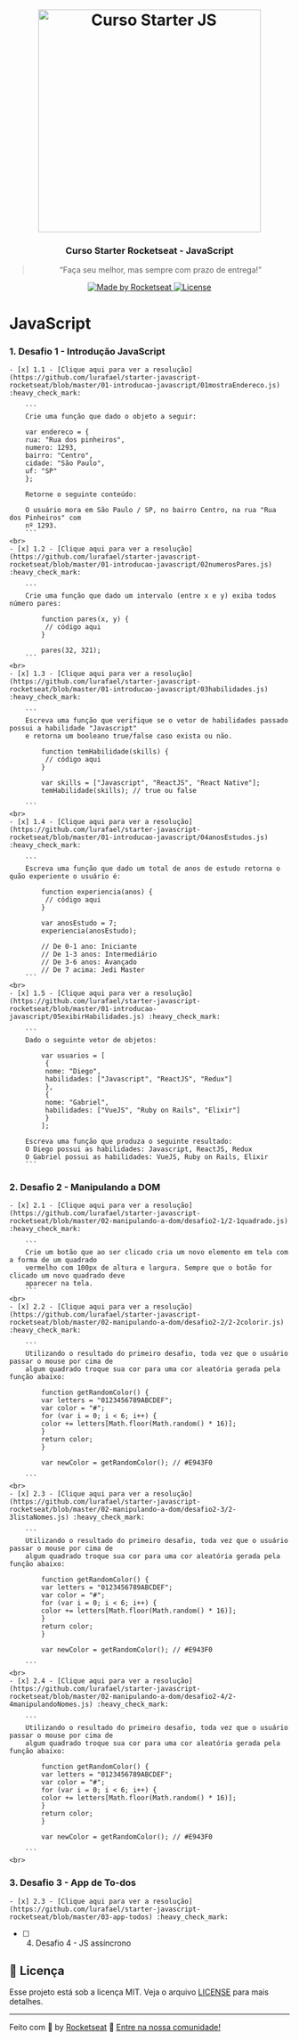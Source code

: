 <h1 align="center">
    <img alt="Curso Starter JS" src="https://raw.githubusercontent.com/lurafael/starter-javascript-rocketseat/335d2b52f54109736e95226e949d6877e697f742/images/logo-starter.svg" width="400px" cursor="auto" />
</h1>

<h3 align="center">
  Curso Starter Rocketseat - JavaScript
</h3>

<blockquote align="center">“Faça seu melhor, mas sempre com prazo de entrega!”</blockquote>

<p align="center">

  <a href="https://rocketseat.com.br">
    <img alt="Made by Rocketseat" src="https://img.shields.io/badge/made%20by-Rocketseat-%23F8952D">
  </a>

  <a href="LICENSE" >
    <img alt="License" src="https://img.shields.io/badge/license-MIT-%23F8952D">
  </a>

</p>

# JavaScript

### 1. Desafio 1 - Introdução JavaScript
    - [x] 1.1 - [Clique aqui para ver a resolução](https://github.com/lurafael/starter-javascript-rocketseat/blob/master/01-introducao-javascript/01mostraEndereco.js) :heavy_check_mark:
    
        ```
        Crie uma função que dado o objeto a seguir:
    
        var endereco = {
        rua: "Rua dos pinheiros",
        numero: 1293,
        bairro: "Centro",
        cidade: "São Paulo",
        uf: "SP"
        };
    
        Retorne o seguinte conteúdo:
    
        O usuário mora em São Paulo / SP, no bairro Centro, na rua "Rua dos Pinheiros" com
        nº 1293. 
        ```
    <br>
    - [x] 1.2 - [Clique aqui para ver a resolução](https://github.com/lurafael/starter-javascript-rocketseat/blob/master/01-introducao-javascript/02numerosPares.js) :heavy_check_mark:
    
        ```
        Crie uma função que dado um intervalo (entre x e y) exiba todos número pares:
            
            function pares(x, y) {
             // código aqui
            }
            
            pares(32, 321);
        ```
    <br>
    - [x] 1.3 - [Clique aqui para ver a resolução](https://github.com/lurafael/starter-javascript-rocketseat/blob/master/01-introducao-javascript/03habilidades.js) :heavy_check_mark:
    
        ```
        Escreva uma função que verifique se o vetor de habilidades passado possui a habilidade "Javascript"
        e retorna um booleano true/false caso exista ou não.
            
            function temHabilidade(skills) {
             // código aqui
            }
            
            var skills = ["Javascript", "ReactJS", "React Native"];
            temHabilidade(skills); // true ou false

        ```
    <br>
    - [x] 1.4 - [Clique aqui para ver a resolução](https://github.com/lurafael/starter-javascript-rocketseat/blob/master/01-introducao-javascript/04anosEstudos.js) :heavy_check_mark:
    
        ```
        Escreva uma função que dado um total de anos de estudo retorna o quão experiente o usuário é:

            function experiencia(anos) {
             // código aqui
            }

            var anosEstudo = 7;
            experiencia(anosEstudo);

            // De 0-1 ano: Iniciante
            // De 1-3 anos: Intermediário
            // De 3-6 anos: Avançado
            // De 7 acima: Jedi Master
        ```
    <br>
    - [x] 1.5 - [Clique aqui para ver a resolução](https://github.com/lurafael/starter-javascript-rocketseat/blob/master/01-introducao-javascript/05exibirHabilidades.js) :heavy_check_mark:
    
        ```
        Dado o seguinte vetor de objetos:

            var usuarios = [
             {
             nome: "Diego",
             habilidades: ["Javascript", "ReactJS", "Redux"]
             },
             {
             nome: "Gabriel",
             habilidades: ["VueJS", "Ruby on Rails", "Elixir"]
             }
            ];

        Escreva uma função que produza o seguinte resultado:
        O Diego possui as habilidades: Javascript, ReactJS, Redux
        O Gabriel possui as habilidades: VueJS, Ruby on Rails, Elixir
        ```
        
### 2. Desafio 2 - Manipulando a DOM
    
    - [x] 2.1 - [Clique aqui para ver a resolução](https://github.com/lurafael/starter-javascript-rocketseat/blob/master/02-manipulando-a-dom/desafio2-1/2-1quadrado.js) :heavy_check_mark:    

        ```
        Crie um botão que ao ser clicado cria um novo elemento em tela com a forma de um quadrado
        vermelho com 100px de altura e largura. Sempre que o botão for clicado um novo quadrado deve
        aparecer na tela.
        ```
    <br>
    - [x] 2.2 - [Clique aqui para ver a resolução](https://github.com/lurafael/starter-javascript-rocketseat/blob/master/02-manipulando-a-dom/desafio2-2/2-2colorir.js) :heavy_check_mark:
    
        ```
        Utilizando o resultado do primeiro desafio, toda vez que o usuário passar o mouse por cima de
        algum quadrado troque sua cor para uma cor aleatória gerada pela função abaixo:

            function getRandomColor() {
            var letters = "0123456789ABCDEF";
            var color = "#";
            for (var i = 0; i < 6; i++) {
            color += letters[Math.floor(Math.random() * 16)];
            }
            return color;
            }

            var newColor = getRandomColor(); // #E943F0

        ```
    <br>
    - [x] 2.3 - [Clique aqui para ver a resolução](https://github.com/lurafael/starter-javascript-rocketseat/blob/master/02-manipulando-a-dom/desafio2-3/2-3listaNomes.js) :heavy_check_mark:

        ```
        Utilizando o resultado do primeiro desafio, toda vez que o usuário passar o mouse por cima de
        algum quadrado troque sua cor para uma cor aleatória gerada pela função abaixo:

            function getRandomColor() {
            var letters = "0123456789ABCDEF";
            var color = "#";
            for (var i = 0; i < 6; i++) {
            color += letters[Math.floor(Math.random() * 16)];
            }
            return color;
            }

            var newColor = getRandomColor(); // #E943F0

        ```
    <br>
    - [x] 2.4 - [Clique aqui para ver a resolução](https://github.com/lurafael/starter-javascript-rocketseat/blob/master/02-manipulando-a-dom/desafio2-4/2-4manipulandoNomes.js) :heavy_check_mark:

        ```
        Utilizando o resultado do primeiro desafio, toda vez que o usuário passar o mouse por cima de
        algum quadrado troque sua cor para uma cor aleatória gerada pela função abaixo:

            function getRandomColor() {
            var letters = "0123456789ABCDEF";
            var color = "#";
            for (var i = 0; i < 6; i++) {
            color += letters[Math.floor(Math.random() * 16)];
            }
            return color;
            }

            var newColor = getRandomColor(); // #E943F0

        ```
    <br>

### 3. Desafio 3 - App de To-dos

    - [x] 2.3 - [Clique aqui para ver a resolução](https://github.com/lurafael/starter-javascript-rocketseat/blob/master/03-app-todos) :heavy_check_mark:

- [ ] 4. Desafio 4 - JS assíncrono

## :memo: Licença

Esse projeto está sob a licença MIT. Veja o arquivo [LICENSE](/LICENSE) para mais detalhes.

---

Feito com :purple_heart: by [Rocketseat](https://rocketseat.com.br) :wave: [Entre na nossa comunidade!](https://discordapp.com/invite/gCRAFhc)
